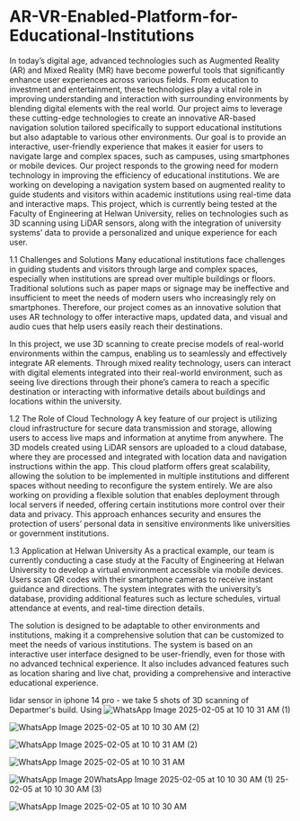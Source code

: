 # AR-VR-Enabled-Platform-for-Educational-Institutions
In today’s digital age, advanced technologies such as Augmented Reality (AR) and Mixed Reality (MR) have become powerful tools that significantly enhance user experiences across various fields. From education to investment and entertainment, these technologies play a vital role in improving understanding and interaction with surrounding environments by blending digital elements with the real world. Our project aims to leverage these cutting-edge technologies to create an innovative AR-based navigation solution tailored specifically to support educational institutions but also adaptable to various other environments. Our goal is to provide an interactive, user-friendly experience that makes it easier for users to navigate large and complex spaces, such as campuses, using smartphones or mobile devices.
Our project responds to the growing need for modern technology in improving the efficiency of educational institutions. We are working on developing a navigation system based on augmented reality to guide students and visitors within academic institutions using real-time data and interactive maps. This project, which is currently being tested at the Faculty of Engineering at Helwan University, relies on technologies such as 3D scanning using LiDAR sensors, along with the integration of university systems’ data to provide a personalized and unique experience for each user.

1.1 Challenges and Solutions
Many educational institutions face challenges in guiding students and visitors through large and complex spaces, especially when institutions are spread over multiple buildings or floors. Traditional solutions such as paper maps or signage may be ineffective and insufficient to meet the needs of modern users who increasingly rely on smartphones. Therefore, our project comes as an innovative solution that uses AR technology to offer interactive maps, updated data, and visual and audio cues that help users easily reach their destinations.

In this project, we use 3D scanning to create precise models of real-world environments within the campus, enabling us to seamlessly and effectively integrate AR elements. Through mixed reality technology, users can interact with digital elements integrated into their real-world environment, such as seeing live directions through their phone’s camera to reach a specific destination or interacting with informative details about buildings and locations within the university.

1.2 The Role of Cloud Technology
A key feature of our project is utilizing cloud infrastructure for secure data transmission and storage, allowing users to access live maps and information at anytime from anywhere. The 3D models created using LiDAR sensors are uploaded to a cloud database, where they are processed and integrated with location data and navigation instructions within the app. This cloud platform offers great scalability, allowing the solution to be implemented in multiple institutions and different spaces without needing to reconfigure the system entirely.
We are also working on providing a flexible solution that enables deployment through local servers if needed, offering certain institutions more control over their data and privacy. This approach enhances security and ensures the protection of users’ personal data in sensitive environments like universities or government institutions.

1.3 Application at Helwan University
As a practical example, our team is currently conducting a case study at the Faculty of Engineering at Helwan University to develop a virtual environment accessible via mobile devices. Users scan QR codes with their smartphone cameras to receive instant guidance and directions. The system integrates with the university’s database, providing additional features such as lecture schedules, virtual attendance at events, and real-time direction details.

The solution is designed to be adaptable to other environments and institutions, making it a comprehensive solution that can be customized to meet the needs of various institutions. The system is based on an interactive user interface designed to be user-friendly, even for those with no advanced technical experience. It also includes advanced features such as location sharing and live chat, providing a comprehensive and interactive educational experience.

lidar sensor in iphone 14 pro - we take 5 shots of 3D scanning of Departmer's build. 
Using ![WhatsApp Image 2025-02-05 at 10 10 31 AM (1)](https://github.com/user-attachments/assets/41cb5e22-3451-442c-9bcd-74e1003f7089)

![WhatsApp Image 2025-02-05 at 10 10 30 AM (2)](https://github.com/user-attachments/assets/54c5648e-b50e-4577-8737-fda1447f41a4)


![WhatsApp Image 2025-02-05 at 10 10 31 AM (2)](https://github.com/user-attachments/assets/ad541b09-a91c-4673-8f06-567d433791c0)

![WhatsApp Image 2025-02-05 at 10 10 31 AM](https://github.com/user-attachments/assets/4e19056e-7d33-4320-9e67-80b4a71389aa)

![WhatsApp Image 20![WhatsApp Image 2025-02-05 at 10 10 30 AM (1)](https://github.com/user-attachments/assets/dc5882ca-1557-403d-9f9e-cb8d809f0e52)
25-02-05 at 10 10 30 AM (3)](https://github.com/user-attachments/assets/5392aa84-fec3-4bf0-85e2-464d53328f0a)

![WhatsApp Image 2025-02-05 at 10 10 30 AM](https://github.com/user-attachments/assets/887f867f-d85c-401c-a456-d286b67a52a7)


